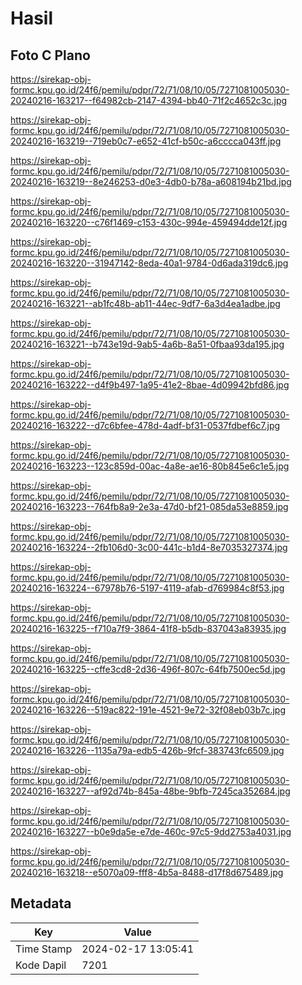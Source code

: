 # Hasil

## Foto C Plano

https://sirekap-obj-formc.kpu.go.id/24f6/pemilu/pdpr/72/71/08/10/05/7271081005030-20240216-163217--f64982cb-2147-4394-bb40-71f2c4652c3c.jpg

https://sirekap-obj-formc.kpu.go.id/24f6/pemilu/pdpr/72/71/08/10/05/7271081005030-20240216-163219--719eb0c7-e652-41cf-b50c-a6cccca043ff.jpg

https://sirekap-obj-formc.kpu.go.id/24f6/pemilu/pdpr/72/71/08/10/05/7271081005030-20240216-163219--8e246253-d0e3-4db0-b78a-a608194b21bd.jpg

https://sirekap-obj-formc.kpu.go.id/24f6/pemilu/pdpr/72/71/08/10/05/7271081005030-20240216-163220--c76f1469-c153-430c-994e-459494dde12f.jpg

https://sirekap-obj-formc.kpu.go.id/24f6/pemilu/pdpr/72/71/08/10/05/7271081005030-20240216-163220--31947142-8eda-40a1-9784-0d6ada319dc6.jpg

https://sirekap-obj-formc.kpu.go.id/24f6/pemilu/pdpr/72/71/08/10/05/7271081005030-20240216-163221--ab1fc48b-ab11-44ec-9df7-6a3d4ea1adbe.jpg

https://sirekap-obj-formc.kpu.go.id/24f6/pemilu/pdpr/72/71/08/10/05/7271081005030-20240216-163221--b743e19d-9ab5-4a6b-8a51-0fbaa93da195.jpg

https://sirekap-obj-formc.kpu.go.id/24f6/pemilu/pdpr/72/71/08/10/05/7271081005030-20240216-163222--d4f9b497-1a95-41e2-8bae-4d09942bfd86.jpg

https://sirekap-obj-formc.kpu.go.id/24f6/pemilu/pdpr/72/71/08/10/05/7271081005030-20240216-163222--d7c6bfee-478d-4adf-bf31-0537fdbef6c7.jpg

https://sirekap-obj-formc.kpu.go.id/24f6/pemilu/pdpr/72/71/08/10/05/7271081005030-20240216-163223--123c859d-00ac-4a8e-ae16-80b845e6c1e5.jpg

https://sirekap-obj-formc.kpu.go.id/24f6/pemilu/pdpr/72/71/08/10/05/7271081005030-20240216-163223--764fb8a9-2e3a-47d0-bf21-085da53e8859.jpg

https://sirekap-obj-formc.kpu.go.id/24f6/pemilu/pdpr/72/71/08/10/05/7271081005030-20240216-163224--2fb106d0-3c00-441c-b1d4-8e7035327374.jpg

https://sirekap-obj-formc.kpu.go.id/24f6/pemilu/pdpr/72/71/08/10/05/7271081005030-20240216-163224--67978b76-5197-4119-afab-d769984c8f53.jpg

https://sirekap-obj-formc.kpu.go.id/24f6/pemilu/pdpr/72/71/08/10/05/7271081005030-20240216-163225--f710a7f9-3864-41f8-b5db-837043a83935.jpg

https://sirekap-obj-formc.kpu.go.id/24f6/pemilu/pdpr/72/71/08/10/05/7271081005030-20240216-163225--cffe3cd8-2d36-496f-807c-64fb7500ec5d.jpg

https://sirekap-obj-formc.kpu.go.id/24f6/pemilu/pdpr/72/71/08/10/05/7271081005030-20240216-163226--519ac822-191e-4521-9e72-32f08eb03b7c.jpg

https://sirekap-obj-formc.kpu.go.id/24f6/pemilu/pdpr/72/71/08/10/05/7271081005030-20240216-163226--1135a79a-edb5-426b-9fcf-383743fc6509.jpg

https://sirekap-obj-formc.kpu.go.id/24f6/pemilu/pdpr/72/71/08/10/05/7271081005030-20240216-163227--af92d74b-845a-48be-9bfb-7245ca352684.jpg

https://sirekap-obj-formc.kpu.go.id/24f6/pemilu/pdpr/72/71/08/10/05/7271081005030-20240216-163227--b0e9da5e-e7de-460c-97c5-9dd2753a4031.jpg

https://sirekap-obj-formc.kpu.go.id/24f6/pemilu/pdpr/72/71/08/10/05/7271081005030-20240216-163218--e5070a09-fff8-4b5a-8488-d17f8d675489.jpg


## Metadata

| Key        | Value               |
| ---------- | ------------------- |
| Time Stamp | 2024-02-17 13:05:41 |
| Kode Dapil | 7201                |



